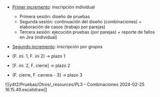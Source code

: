 - <u>Primer incremento</u>: inscripción individual
	- Primera sesión: diseño de pruebas
	- Segunda sesión: continuación del diseño (combinaciones) + elaboración de casos (trabajo por parejas)
	- Tercera sesión: ejecución pruebas (por parejas) + reporte de fallos en Jira (individual)
- <u>Segundo incremento</u>: inscripción por grupos

- \[F. ini. 1, F. ini 2) → plazo 1
- \[F. ini. 2, F. cierre] → plazo 2
- (F. cierre, F. carrera - 3] → plazo 3

![[y4t2/Pruebas/Otros/_resources/PL3 - Combinaciones 2024-02-25 16.15.49.excalidraw]]